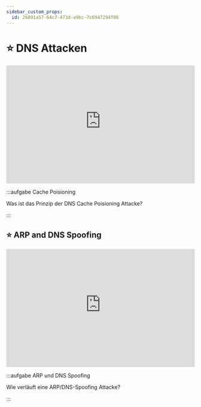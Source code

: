 ```yaml
---
sidebar_custom_props:
  id: 26091a57-64c7-473d-a9bc-7c6947294f06
---
```


# ⭐️ DNS Attacken

<iframe width="100%" height="315" src="https://www.youtube-nocookie.com/embed/czKHFxaO56c?start=1&end=3:00" title="YouTube video player" frameBorder="0" allow="accelerometer; autoplay; clipboard-write; encrypted-media; gyroscope; picture-in-picture" allowFullScreen></iframe>

:::aufgabe Cache Poisioning

Was ist das Prinzip der DNS Cache Poisioning Attacke?

<Answer  type="text"  webKey="307634c6-4014-425d-832d-eca3269ad79f"/>

:::

## ⭐️ ARP and DNS Spoofing

<iframe width="100%" height="315" src="https://www.youtube-nocookie.com/embed/SHkdWNo7SC8" title="YouTube video player" frameBorder="0" allow="accelerometer; autoplay; clipboard-write; encrypted-media; gyroscope; picture-in-picture" allowFullScreen></iframe>

:::aufgabe ARP und DNS Spoofing

Wie verläuft eine ARP/DNS-Spoofing Attacke?

<Answer  type="text"  webKey="832e9fad-b764-42dc-a9c7-b6ea964a8cd0"/>

:::
